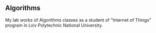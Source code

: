 
## Algorithms 

   My lab works of Algorithms classes as a student of "Internet of Things" program in Lviv Polytechnic National University.
